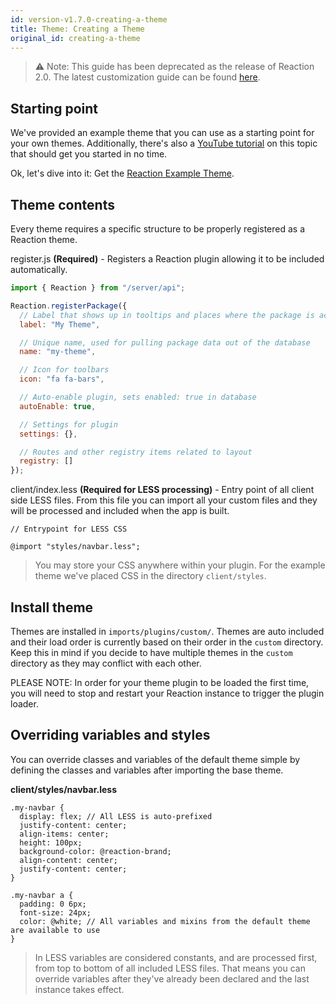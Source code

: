 ```yaml
---
id: version-v1.7.0-creating-a-theme
title: Theme: Creating a Theme
original_id: creating-a-theme
---
```


> ⚠️ Note: This guide has been deprecated as the release of Reaction 2.0. The latest customization guide can be found [here](https://docs.reactioncommerce.com/docs/swag-shop-3).

## Starting point

We've provided an example theme that you can use as a starting point for your own themes. Additionally, there's also a [YouTube tutorial](https://www.youtube.com/watch?v=D8FNJE9204Y) on this topic that should get you started in no time.

Ok, let's dive into it: Get the [Reaction Example Theme](https://github.com/reactioncommerce/reaction-example-theme).

## Theme contents

Every theme requires a specific structure to be properly registered as a Reaction theme.

register.js **(Required)** - Registers a Reaction plugin allowing it to be included automatically.

```js
import { Reaction } from "/server/api";

Reaction.registerPackage({
  // Label that shows up in tooltips and places where the package is accessable for settings
  label: "My Theme",

  // Unique name, used for pulling package data out of the database
  name: "my-theme",

  // Icon for toolbars
  icon: "fa fa-bars",

  // Auto-enable plugin, sets enabled: true in database
  autoEnable: true,

  // Settings for plugin
  settings: {},

  // Routes and other registry items related to layout
  registry: []
});
```

client/index.less **(Required for LESS processing)** - Entry point of all client side LESS files. From this file you can import all your custom files and they will be processed and included when the app is built.

```less
// Entrypoint for LESS CSS

@import "styles/navbar.less";
```

> You may store your CSS anywhere within your plugin. For the example theme we've placed CSS in the directory `client/styles`.

## Install theme

Themes are installed in `imports/plugins/custom/`. Themes are auto included and their load order is currently based on their order in the `custom` directory. Keep this in mind if you decide to have multiple themes in the `custom` directory as they may conflict with each other.

PLEASE NOTE: In order for your theme plugin to be loaded the first time, you will need to stop and restart your Reaction instance to trigger the plugin loader.

## Overriding variables and styles

You can override classes and variables of the default theme simple by defining the classes and variables after importing the base theme.

**client/styles/navbar.less**

```less
.my-navbar {
  display: flex; // All LESS is auto-prefixed
  justify-content: center;
  align-items: center;
  height: 100px;
  background-color: @reaction-brand;
  align-content: center;
  justify-content: center;
}

.my-navbar a {
  padding: 0 6px;
  font-size: 24px;
  color: @white; // All variables and mixins from the default theme are available to use
}
```

> In LESS variables are considered constants, and are processed first, from top to bottom of all included LESS files. That means you can override variables after they've already been declared and the last instance takes effect.
